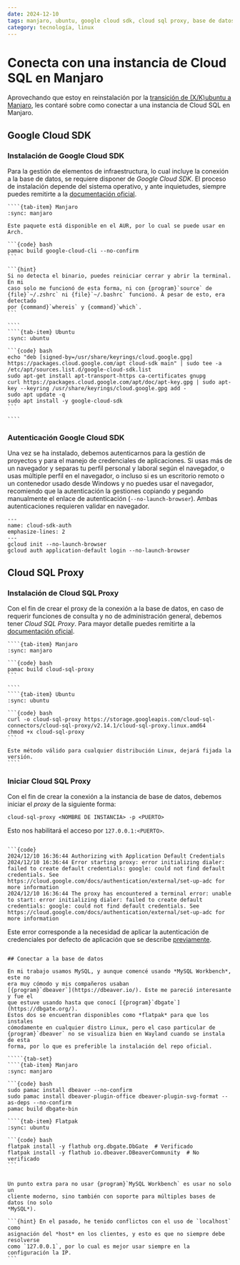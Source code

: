 ```yaml
---
date: 2024-12-10
tags: manjaro, ubuntu, google cloud sdk, cloud sql proxy, base de datos
category: tecnología, linux
---
```


# Conecta con una instancia de Cloud SQL en Manjaro

Aprovechando que estoy en reinstalación por la
[transición de (X/K)ubuntu a Manjaro](/es/blog/2024/que-hacer-despues-de-instalar-manjaro.md),
les contaré sobre como conectar a una instancia de Cloud SQL en Manjaro.

## Google Cloud SDK

### Instalación de Google Cloud SDK

Para la gestión de elementos de infraestructura, lo cual incluye la conexión a
la base de datos, se requiere disponer de *Google Cloud SDK*. El proceso de
instalación depende del sistema operativo, y ante inquietudes, siempre puedes
remitirte a la
[documentación oficial](https://cloud.google.com/sdk/docs/install).

`````{tab-set}
````{tab-item} Manjaro
:sync: manjaro

Este paquete está disponible en el AUR, por lo cual se puede usar en Arch.

```{code} bash
pamac build google-cloud-cli --no-confirm
```

```{hint}
Si no detecta el binario, puedes reiniciar cerrar y abrir la terminal. En mi
caso solo me funcionó de esta forma, ni con {program}`source` de
{file}`~/.zshrc` ni {file}`~/.bashrc` funcionó. A pesar de esto, era detectado
por {command}`whereis` y {command}`which`.
```

````
````{tab-item} Ubuntu
:sync: ubuntu

```{code} bash
echo "deb [signed-by=/usr/share/keyrings/cloud.google.gpg] https://packages.cloud.google.com/apt cloud-sdk main" | sudo tee -a /etc/apt/sources.list.d/google-cloud-sdk.list
sudo apt-get install apt-transport-https ca-certificates gnupg
curl https://packages.cloud.google.com/apt/doc/apt-key.gpg | sudo apt-key --keyring /usr/share/keyrings/cloud.google.gpg add -
sudo apt update -q
sudo apt install -y google-cloud-sdk
```

````
`````

### Autenticación Google Cloud SDK

Una vez se ha instalado, debemos autenticarnos para la gestión de proyectos y
para el manejo de credenciales de aplicaciones. Si usas más de un navegador y
separas tu perfil personal y laboral según el navegador, o usas múltiple perfil
en el navegador, o incluso si es un escritorio remoto o un contenedor usado
desde Windows y no puedes usar el navegador, recomiendo que la autenticación la
gestiones copiando y pegando manualmente el enlace de autenticación
(`--no-launch-browser`). Ambas autenticaciones requieren validar en navegador.

```{code-block} bash
---
name: cloud-sdk-auth
emphasize-lines: 2
---
gcloud init --no-launch-browser
gcloud auth application-default login --no-launch-browser
```

## Cloud SQL Proxy

### Instalación de Cloud SQL Proxy

Con el fin de crear el proxy de la conexión a la base de datos, en caso de
requerir funciones de consulta y no de administración general, debemos tener
*Cloud SQL Proxy*. Para mayor detalle puedes remitirte a la
[documentación oficial](https://cloud.google.com/sql/docs/mysql/sql-proxy).

`````{tab-set}
````{tab-item} Manjaro
:sync: manjaro

```{code} bash
pamac build cloud-sql-proxy
```

````
````{tab-item} Ubuntu
:sync: ubuntu

```{code} bash
curl -o cloud-sql-proxy https://storage.googleapis.com/cloud-sql-connectors/cloud-sql-proxy/v2.14.1/cloud-sql-proxy.linux.amd64
chmod +x cloud-sql-proxy
```

Este método válido para cualquier distribución Linux, dejará fijada la versión.
````
`````

### Iniciar Cloud SQL Proxy

Con el fin de crear la conexión a la instancia de base de datos, debemos iniciar
el *proxy* de la siguiente forma:

```{code} bash
cloud-sql-proxy <NOMBRE DE INSTANCIA> -p <PUERTO>
```

Esto nos habilitará el acceso por `127.0.0.1:<PUERTO>`.

````{error}

```{code}
2024/12/10 16:36:44 Authorizing with Application Default Credentials
2024/12/10 16:36:44 Error starting proxy: error initializing dialer: failed to create default credentials: google: could not find default credentials. See https://cloud.google.com/docs/authentication/external/set-up-adc for more information
2024/12/10 16:36:44 The proxy has encountered a terminal error: unable to start: error initializing dialer: failed to create default credentials: google: could not find default credentials. See https://cloud.google.com/docs/authentication/external/set-up-adc for more information
````

Este error corresponde a la necesidad de aplicar la autenticación de
credenciales por defecto de aplicación que se describe
[previamente](#cloud-sdk-auth).

``````

## Conectar a la base de datos

En mi trabajo usamos MySQL, y aunque comencé usando *MySQL Workbench*, este no
era muy cómodo y mis compañeros usaban
[{program}`dbeaver`](https://dbeaver.io/). Este me pareció interesante y fue el
que estuve usando hasta que conocí [{program}`dbgate`](https://dbgate.org/).
Estos dos se encuentran disponibles como *flatpak* para que los instales
cómodamente en cualquier distro Linux, pero el caso particular de
{program}`dbeaver` no se visualiza bien en Wayland cuando se instala de esta
forma, por lo que es preferible la instalación del repo oficial.

`````{tab-set}
````{tab-item} Manjaro
:sync: manjaro

```{code} bash
sudo pamac install dbeaver --no-confirm
sudo pamac install dbeaver-plugin-office dbeaver-plugin-svg-format --as-deps --no-confirm
pamac build dbgate-bin
``````

`````
````{tab-item} Flatpak
:sync: ubuntu

```{code} bash
flatpak install -y flathub org.dbgate.DbGate  # Verificado
flatpak install -y flathub io.dbeaver.DBeaverCommunity  # No verificado
```

`````

````

Un punto extra para no usar {program}`MySQL Workbench` es usar no solo un
cliente moderno, sino también con soporte para múltiples bases de datos (no solo
*MySQL*).

```{hint} En el pasado, he tenido conflictos con el uso de `localhost` como
asignación del *host* en los clientes, y esto es que no siempre debe resolverse
como `127.0.0.1`, por lo cual es mejor usar siempre en la configuración la IP.
```
````

